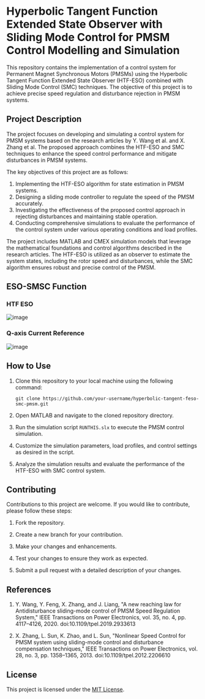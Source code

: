 # Hyperbolic Tangent Function Extended State Observer with Sliding Mode Control for PMSM Control Modelling and Simulation

This repository contains the implementation of a control system for Permanent Magnet Synchronous Motors (PMSMs) using the Hyperbolic Tangent Function Extended State Observer (HTF-ESO) combined with Sliding Mode Control (SMC) techniques. The objective of this project is to achieve precise speed regulation and disturbance rejection in PMSM systems.

## Project Description

The project focuses on developing and simulating a control system for PMSM systems based on the research articles by Y. Wang et al. and X. Zhang et al. The proposed approach combines the HTF-ESO and SMC techniques to enhance the speed control performance and mitigate disturbances in PMSM systems.

The key objectives of this project are as follows:

1. Implementing the HTF-ESO algorithm for state estimation in PMSM systems.
2. Designing a sliding mode controller to regulate the speed of the PMSM accurately.
3. Investigating the effectiveness of the proposed control approach in rejecting disturbances and maintaining stable operation.
4. Conducting comprehensive simulations to evaluate the performance of the control system under various operating conditions and load profiles.

The project includes MATLAB and CMEX simulation models that leverage the mathematical foundations and control algorithms described in the research articles. The HTF-ESO is utilized as an observer to estimate the system states, including the rotor speed and disturbances, while the SMC algorithm ensures robust and precise control of the PMSM.

## ESO-SMSC Function
### HTF ESO
![image](https://github.com/chronomustard/hyperbolic-tangent-feso-smc-pmsm/assets/70846916/a1899e26-fab1-40e5-983e-52892ed3dd81)

### Q-axis Current Reference
![image](https://github.com/chronomustard/hyperbolic-tangent-feso-smc-pmsm/assets/70846916/8366e31f-6c19-4944-8798-1d8c8ce4f428)


## How to Use

1. Clone this repository to your local machine using the following command:
   ```
   git clone https://github.com/your-username/hyperbolic-tangent-feso-smc-pmsm.git
   ```

2. Open MATLAB and navigate to the cloned repository directory.

3. Run the simulation script `RUNTHIS.slx` to execute the PMSM control simulation.

4. Customize the simulation parameters, load profiles, and control settings as desired in the script.

5. Analyze the simulation results and evaluate the performance of the HTF-ESO with SMC control system.

## Contributing

Contributions to this project are welcome. If you would like to contribute, please follow these steps:

1. Fork the repository.

2. Create a new branch for your contribution.

3. Make your changes and enhancements.

4. Test your changes to ensure they work as expected.

5. Submit a pull request with a detailed description of your changes.

## References

1. Y. Wang, Y. Feng, X. Zhang, and J. Liang, "A new reaching law for Antidisturbance sliding-mode control of PMSM Speed Regulation System," IEEE Transactions on Power Electronics, vol. 35, no. 4, pp. 4117–4126, 2020. doi:10.1109/tpel.2019.2933613

2. X. Zhang, L. Sun, K. Zhao, and L. Sun, "Nonlinear Speed Control for PMSM system using sliding-mode control and disturbance compensation techniques," IEEE Transactions on Power Electronics, vol. 28, no. 3, pp. 1358–1365, 2013. doi:10.1109/tpel.2012.2206610

## License

This project is licensed under the [MIT License](LICENSE).
